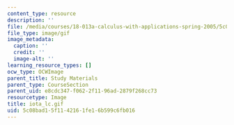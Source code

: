 ```yaml
---
content_type: resource
description: ''
file: /media/courses/18-013a-calculus-with-applications-spring-2005/5c08bad15f1142161fe16b599c6fb016_iota_lc.gif
file_type: image/gif
image_metadata:
  caption: ''
  credit: ''
  image-alt: ''
learning_resource_types: []
ocw_type: OCWImage
parent_title: Study Materials
parent_type: CourseSection
parent_uid: e8cdc347-f062-2f11-96ad-2879f268cc73
resourcetype: Image
title: iota_lc.gif
uid: 5c08bad1-5f11-4216-1fe1-6b599c6fb016
---
```

